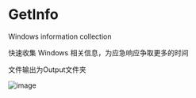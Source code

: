 # GetInfo
Windows information collection

快速收集 Windows 相关信息，为应急响应争取更多的时间

文件输出为Output文件夹

![image](https://user-images.githubusercontent.com/11003642/113482376-1a954d00-94d1-11eb-96b1-00119998f389.png)
